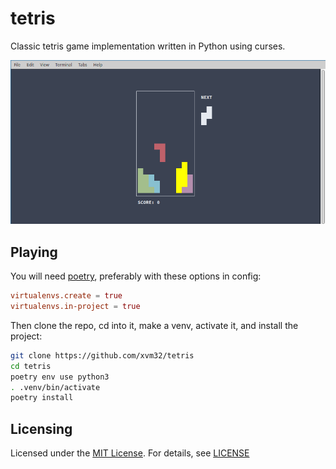 # tetris

Classic tetris game implementation written in Python using curses.

![screenshot](tetris.png)

## Playing

You will need [poetry](https://github.com/python-poetry/poetry), preferably with these options in config:

```toml
virtualenvs.create = true
virtualenvs.in-project = true
```

Then clone the repo, cd into it, make a venv, activate it, and install the project:

```sh
git clone https://github.com/xvm32/tetris
cd tetris
poetry env use python3
. .venv/bin/activate
poetry install
```

## Licensing

Licensed under the [MIT License](https://opensource.org/licenses/MIT). For details, see [LICENSE](https://github.com/xvm32/pysnake/blob/master/LICENSE)
